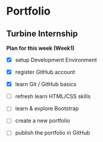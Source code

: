 # Portfolio

## Turbine Internship
  
**Plan for this week (Week1)**
- [X] setup Development Environment
- [X] register GitHub account
- [X] learn Git / GitHub basics
- [ ] refresh learn HTML/CSS skills
- [ ] learn & explore Bootstrap
- [ ] create a new portfolio
- [ ] publish the portfolio in GitHub

